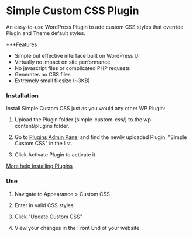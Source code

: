 Simple Custom CSS Plugin
=================

An easy-to-use WordPress Plugin to add custom CSS styles that override Plugin and Theme default styles.

***Features

- Simple but effective interface built on WordPress UI
- Virtually no impact on site performance
- No javascript files or complicated PHP requests
- Generates no CSS files
- Extremely small filesize (~3KB)

### Installation

Install Simple Custom CSS just as you would any other WP Plugin:

1.  Upload the Plugin folder (simple-custom-css/) to the wp-content/plugins folder.

2. Go to [Plugins Admin Panel](http://codex.wordpress.org/Administration_Panels#Plugins "Plugins Admin Panel") and find the newly uploaded Plugin, "Simple Custom CSS" in the list.

3. Click Activate Plugin to activate it.

[More help installing Plugins](http://codex.wordpress.org/Managing_Plugins#Installing_Plugins "WordPress Codex: Installing Plugins")

### Use

1.  Navigate to Appearance > Custom CSS

2.  Enter in valid CSS styles

3.  Click "Update Custom CSS"

4.  View your changes in the Front End of your website